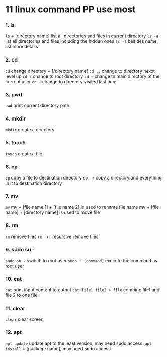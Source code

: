 # 11 linux command PP use most

### 1. ls
`ls` + [directory name] list all directories and files in current directory
`ls -a` list all directories and files including the hidden ones
`ls -l` besides name, list more details

### 2. cd
`cd` change directory + [/directory name]
`cd ..` change to directory nexxt level up
`cd /` change to root directory
`cd ~` change to main directory of the current user
`cd -` change to directory visited last time

### 3. pwd
`pwd` print current directory path

### 4. mkdir
`mkdir` create a directory

### 5. touch
`touch` create a file

### 6. cp
`cp` copy a file to destination directory
`cp -r` copy a directory and everything in it to destination directory

### 7. mv
`mv` mv + [file name 1] + [file name 2] is used to rename file name 
     mv + [file name] + [directory name] is used to move file

### 8. rm
`rm` remove files
`rm -rf` recursive remove files

### 9. sudo su -
`sudo su -` swihch to root user
`sudo + [command]` execute the command as root user

### 10. cat
`cat` print input content to output
`cat file1 file2 > file` combine file1 and file 2 to one file

### 11. clear
`clear` clear screen

### 12. apt
`apt update` update apt to the least version, may need sudo access.
`apt install` + [package name], may need sudo access.
